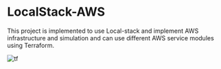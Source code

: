 # LocalStack-AWS

This project is implemented to use Local-stack and implement AWS infrastructure and simulation and can use different AWS service modules using Terraform.

![tf](https://github.com/user-attachments/assets/10229fad-8338-47ae-9f37-f315d3d6c9a2)
